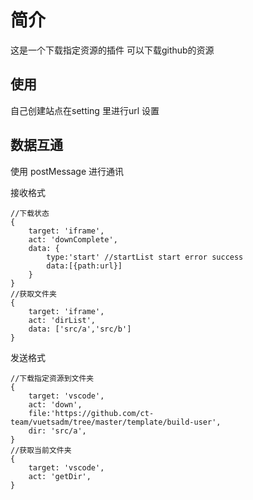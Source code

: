 # 简介

这是一个下载指定资源的插件 可以下载github的资源 

## 使用

自己创建站点在setting 里进行url 设置


## 数据互通

使用 postMessage 进行通讯

接收格式

```
//下载状态
{
    target: 'iframe',
    act: 'downComplete',
    data: {
        type:'start' //startList start error success
        data:[{path:url}]
    }
}
//获取文件夹
{
    target: 'iframe',
    act: 'dirList',
    data: ['src/a','src/b']
}
```

发送格式

```
//下载指定资源到文件夹
{
    target: 'vscode',
    act: 'down',
    file:'https://github.com/ct-team/vuetsadm/tree/master/template/build-user',
    dir: 'src/a',
}
//获取当前文件夹
{
    target: 'vscode',
    act: 'getDir',
}
```